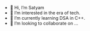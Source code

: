 - 👋 Hi, I’m Satyam
- 👀 I’m interested in the era of tech.
- 🌱 I’m currently learning DSA in C++.
- 💞️ I’m looking to collaborate on ...


<!---
thedsatyam/thedsatyam is a ✨ special ✨ repository because its `README.md` (this file) appears on your GitHub profile.
You can click the Preview link to take a look at your changes.
--->
